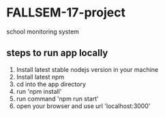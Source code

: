 # FALLSEM-17-project
school monitoring system

## steps to run app locally
1. Install latest stable nodejs version in your machine
2. Install latest npm
3. cd into the app directory
4. run 'npm install'
5. run command 'npm run start'
6. open your browser and use url 'localhost:3000'
